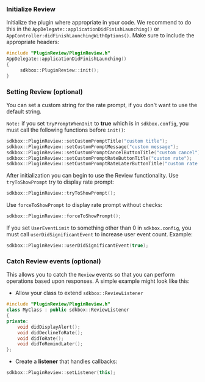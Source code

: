 ### Initialize Review
Initialize the plugin where appropriate in your code. We recommend to do this in the `AppDelegate::applicationDidFinishLaunching()` or `AppController:didFinishLaunchingWithOptions()`. Make sure to include the appropriate headers:
```cpp
#include "PluginReview/PluginReview.h"
AppDelegate::applicationDidFinishLaunching()
{
     sdkbox::PluginReview::init();
}
```

### Setting Review (optional)
You can set a custom string for the rate prompt, if you don't want to use the default string.

`Note:` if you set `tryPromptWhenInit` to __true__ which is in `sdkbox.config`, you must call the following functions before `init()`:
```cpp
sdkbox::PluginReview::setCustomPromptTitle("custom title");
sdkbox::PluginReview::setCustomPromptMessage("custom message");
sdkbox::PluginReview::setCustomPromptCancelButtonTitle("custom cancel");
sdkbox::PluginReview::setCustomPromptRateButtonTitle("custom rate");
sdkbox::PluginReview::setCustomPromptRateLaterButtonTitle("custom rate later");
```

After initialization you can begin to use the Review functionality.
Use `tryToShowPrompt` try to display rate prompt:
```cpp
sdkbox::PluginReview::tryToShowPrompt();
```

Use `forceToShowPrompt` to display rate prompt without checks:
```cpp
sdkbox::PluginReview::forceToShowPrompt();
```

If you set `UserEventLimit` to something other than 0 in `sdkbox.config`, you must call `userDidSignificantEvent` to increase user event count. Example:
```cpp
sdkbox::PluginReview::userDidSignificantEvent(true);
```

### Catch Review events (optional)
This allows you to catch the `Review` events so that you can perform operations based upon responses. A simple example might look like this:

* Allow your class to extend `sdkbox::ReviewListener`
```cpp
#include "PluginReview/PluginReview.h"
class MyClass : public sdkbox::ReviewListener
{
private:
    void didDisplayAlert();
    void didDeclineToRate();
    void didToRate();
    void didToRemindLater();
};
```

* Create a __listener__ that handles callbacks:
```cpp
sdkbox::PluginReview::setListener(this);
```
